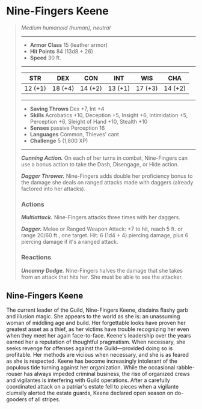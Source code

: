 # Nine-Fingers Keene
>*Medium humanoid (human), neutral*
>___
>- **Armor Class** 15 (leather armor)
>- **Hit Points** 84 (13d8 + 26)
>- **Speed** 30 ft.
>___
>|STR|DEX|CON|INT|WIS|CHA|
>|:---:|:---:|:---:|:---:|:---:|:---:|
>|12 (+1)|18 (+4)|14 (+2)|13 (+1)|17 (+3)|14 (+2)|
>___
>- **Saving Throws** Dex +7, Int +4
>- **Skills** Acrobatics +10, Deception +5, Insight +6, Intimidation +5, Perception +6, Sleight of Hand +10, Stealth +10
>- **Senses** passive Perception 16
>- **Languages** Common, Thieves' cant
>- **Challenge** 5 (1,800 XP)
>___
>***Cunning Action.*** On each of her turns in combat, Nine-Fingers can use a bonus action to take the Dash, Disengage, or Hide action.  
>
>***Dagger Thrower.*** Nine-Fingers adds double her proficiency bonus to the damage she deals on ranged attacks made with daggers (already factored into her attacks).  
>
>### Actions
>***Multiattack.*** Nine-Fingers attacks three times with her daggers.  
>
>***Dagger.*** Melee  or Ranged Weapon Attack: +7 to hit, reach 5 ft. or range 20/60 ft., one target. Hit: 6 (1d4 + 4) piercing damage, plus 6 piercing damage if it's a ranged attack.  
>
>### Reactions
>***Uncanny Dodge.*** Nine-Fingers halves the damage that she takes from an attack that hits her. She must be able to see the attacker.
## Nine-Fingers Keene
The current leader of the Guild, Nine-Fingers Keene, disdains flashy garb and illusion magic. She appears to the world as she is: an unassuming woman of middling age and build. Her forgettable looks have proven her greatest asset as a thief, as her victims have trouble recognizing her even when they meet her again face-to-face. Keene's leadership over the years earned her a reputation of thoughtful pragmatism. When necessary, she seeks revenge for offenses against the Guild—provided doing so is profitable. Her methods are vicious when necessary, and she is as feared as she is respected.
Keene has become increasingly intolerant of the populous tide turning against her organization. While the occasional rabble-rouser has always impeded criminal business, the rise of organized crews and vigilantes is interfering with Guild operations. After a carefully coordinated attack on a patriar's estate fell to pieces when a vigilante clumsily alerted the estate guards, Keene declared open season on do-gooders of all stripes.